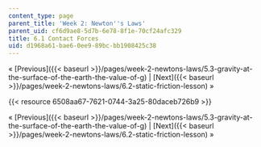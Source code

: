 ```yaml
---
content_type: page
parent_title: 'Week 2: Newton''s Laws'
parent_uid: cf6d9ae8-5d7b-6e78-8f1e-70cf24afc329
title: 6.1 Contact Forces
uid: d1968a61-bae6-0ee9-89bc-bb1908425c38
---
```


« [Previous]({{< baseurl >}}/pages/week-2-newtons-laws/5.3-gravity-at-the-surface-of-the-earth-the-value-of-g) | [Next]({{< baseurl >}}/pages/week-2-newtons-laws/6.2-static-friction-lesson) »

{{< resource 6508aa67-7621-0744-3a25-80daceb726b9 >}}

« [Previous]({{< baseurl >}}/pages/week-2-newtons-laws/5.3-gravity-at-the-surface-of-the-earth-the-value-of-g) | [Next]({{< baseurl >}}/pages/week-2-newtons-laws/6.2-static-friction-lesson) »